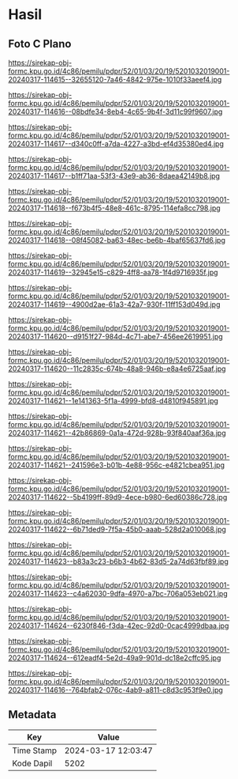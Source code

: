 # Hasil

## Foto C Plano

https://sirekap-obj-formc.kpu.go.id/4c86/pemilu/pdpr/52/01/03/20/19/5201032019001-20240317-114615--32655120-7a46-4842-975e-1010f33aeef4.jpg

https://sirekap-obj-formc.kpu.go.id/4c86/pemilu/pdpr/52/01/03/20/19/5201032019001-20240317-114616--08bdfe34-8eb4-4c65-9b4f-3d11c99f9607.jpg

https://sirekap-obj-formc.kpu.go.id/4c86/pemilu/pdpr/52/01/03/20/19/5201032019001-20240317-114617--d340c0ff-a7da-4227-a3bd-ef4d35380ed4.jpg

https://sirekap-obj-formc.kpu.go.id/4c86/pemilu/pdpr/52/01/03/20/19/5201032019001-20240317-114617--b1ff71aa-53f3-43e9-ab36-8daea42149b8.jpg

https://sirekap-obj-formc.kpu.go.id/4c86/pemilu/pdpr/52/01/03/20/19/5201032019001-20240317-114618--f673b4f5-48e8-461c-8795-114efa8cc798.jpg

https://sirekap-obj-formc.kpu.go.id/4c86/pemilu/pdpr/52/01/03/20/19/5201032019001-20240317-114618--08f45082-ba63-48ec-be6b-4baf65637fd6.jpg

https://sirekap-obj-formc.kpu.go.id/4c86/pemilu/pdpr/52/01/03/20/19/5201032019001-20240317-114619--32945e15-c829-4ff8-aa78-1f4d9716935f.jpg

https://sirekap-obj-formc.kpu.go.id/4c86/pemilu/pdpr/52/01/03/20/19/5201032019001-20240317-114619--4900d2ae-61a3-42a7-930f-11ff153d049d.jpg

https://sirekap-obj-formc.kpu.go.id/4c86/pemilu/pdpr/52/01/03/20/19/5201032019001-20240317-114620--d9151f27-984d-4c71-abe7-456ee2619951.jpg

https://sirekap-obj-formc.kpu.go.id/4c86/pemilu/pdpr/52/01/03/20/19/5201032019001-20240317-114620--11c2835c-674b-48a8-946b-e8a4e6725aaf.jpg

https://sirekap-obj-formc.kpu.go.id/4c86/pemilu/pdpr/52/01/03/20/19/5201032019001-20240317-114621--1e141363-5f1a-4999-bfd8-d4810f945891.jpg

https://sirekap-obj-formc.kpu.go.id/4c86/pemilu/pdpr/52/01/03/20/19/5201032019001-20240317-114621--42b86869-0a1a-472d-928b-93f840aaf36a.jpg

https://sirekap-obj-formc.kpu.go.id/4c86/pemilu/pdpr/52/01/03/20/19/5201032019001-20240317-114621--241596e3-b01b-4e88-956c-e4821cbea951.jpg

https://sirekap-obj-formc.kpu.go.id/4c86/pemilu/pdpr/52/01/03/20/19/5201032019001-20240317-114622--5b4199ff-89d9-4ece-b980-6ed60386c728.jpg

https://sirekap-obj-formc.kpu.go.id/4c86/pemilu/pdpr/52/01/03/20/19/5201032019001-20240317-114622--6b71ded9-7f5a-45b0-aaab-528d2a010068.jpg

https://sirekap-obj-formc.kpu.go.id/4c86/pemilu/pdpr/52/01/03/20/19/5201032019001-20240317-114623--b83a3c23-b6b3-4b62-83d5-2a74d63fbf89.jpg

https://sirekap-obj-formc.kpu.go.id/4c86/pemilu/pdpr/52/01/03/20/19/5201032019001-20240317-114623--c4a62030-9dfa-4970-a7bc-706a053eb021.jpg

https://sirekap-obj-formc.kpu.go.id/4c86/pemilu/pdpr/52/01/03/20/19/5201032019001-20240317-114624--6230f846-f3da-42ec-92d0-0cac4999dbaa.jpg

https://sirekap-obj-formc.kpu.go.id/4c86/pemilu/pdpr/52/01/03/20/19/5201032019001-20240317-114624--612eadf4-5e2d-49a9-901d-dc18e2cffc95.jpg

https://sirekap-obj-formc.kpu.go.id/4c86/pemilu/pdpr/52/01/03/20/19/5201032019001-20240317-114616--764bfab2-076c-4ab9-a811-c8d3c953f9e0.jpg


## Metadata

| Key        | Value               |
| ---------- | ------------------- |
| Time Stamp | 2024-03-17 12:03:47 |
| Kode Dapil | 5202                |




